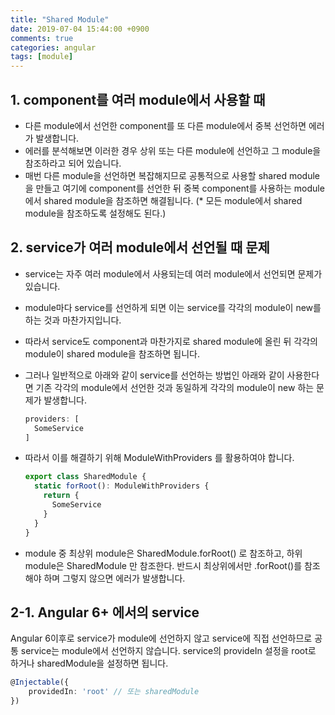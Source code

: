 ```yaml
---
title: "Shared Module"
date: 2019-07-04 15:44:00 +0900
comments: true
categories: angular
tags: [module]
---
```



## 1. component를 여러 module에서 사용할 때
  - 다른 module에서 선언한 component를 또 다른 module에서 중복 선언하면 에러가 발생합니다.
  - 에러를 분석해보면 이러한 경우 상위 또는 다른 module에 선언하고 그 module을 참조하라고 되어 있습니다.
  - 매번 다른 module을 선언하면 복잡해지므로 공통적으로 사용할 shared module을 만들고 여기에 component를 선언한 뒤 중복 component를 사용하는 module에서 shared module을 참조하면 해결됩니다.
  (* 모든 module에서 shared module을 참조하도록 설정해도 된다.)


## 2. service가 여러 module에서 선언될 때 문제
  - service는 자주 여러 module에서 사용되는데 여러 module에서 선언되면 문제가 있습니다.
  - module마다 service를 선언하게 되면 이는 service를 각각의 module이 new를 하는 것과 마찬가지입니다.
  - 따라서 service도 component과 마찬가지로 shared module에 올린 뒤 각각의 module이 shared module을 참조하면 됩니다.
  - 그러나 일반적으로 아래와 같이 service를 선언하는 방법인 아래와 같이 사용한다면 기존 각각의 module에서 선언한 것과 동일하게 각각의 module이 new 하는 문제가 발생합니다.
    ```js
    providers: [
      SomeService
    ]
    ```

  - 따라서 이를 해결하기 위해 ModuleWithProviders 를 활용하여야 합니다.
    ``` js
    export class SharedModule {
      static forRoot(): ModuleWithProviders {
        return {
          SomeService
        }
      }
    }
    ```

  - module 중 최상위 module은 SharedModule.forRoot() 로 참조하고, 하위 module은 SharedModule 만 참조한다. 반드시 최상위에서만 .forRoot()를 참조해야 하며 그렇지 않으면 에러가 발생합니다.
    

## 2-1. Angular 6+ 에서의 service

Angular 6이후로 service가 module에 선언하지 않고 service에 직접 선언하므로 공통 service는 module에서 선언하지 않습니다.
service의 provideIn 설정을 root로 하거나 sharedModule을 설정하면 됩니다.

```ts
@Injectable({
	providedIn: 'root' // 또는 sharedModule
})
```
